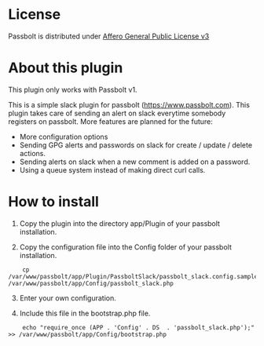 License
==============

Passbolt is distributed under [Affero General Public License v3](http://www.gnu.org/licenses/agpl-3.0.html)

About this plugin
=================

This plugin only works with Passbolt v1.

This is a simple slack plugin for passbolt (https://www.passbolt.com).
This plugin takes care of sending an alert on slack everytime somebody registers on passbolt.
More features are planned for the future:
- More configuration options
- Sending GPG alerts and passwords on slack for create / update / delete actions.
- Sending alerts on slack when a new comment is added on a password.
- Using a queue system instead of making direct curl calls.

How to install
===============

1) Copy the plugin into the directory app/Plugin of your passbolt installation.

2) Copy the configuration file into the Config folder of your passbolt installation.

```
	cp /var/www/passbolt/app/Plugin/PassboltSlack/passbolt_slack.config.sample.php /var/www/passbolt/app/Config/passbolt_slack.php
```

3) Enter your own configuration.

4) Include this file in the bootstrap.php file.

```
	echo "require_once (APP . 'Config' . DS  . 'passbolt_slack.php');" >> /var/www/passbolt/app/Config/bootstrap.php

```
